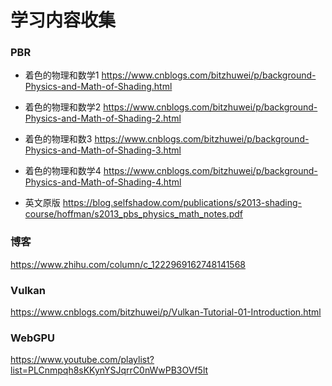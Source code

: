 # 学习内容收集

### PBR
* 着色的物理和数学1
  https://www.cnblogs.com/bitzhuwei/p/background-Physics-and-Math-of-Shading.html
* 着色的物理和数学2
 https://www.cnblogs.com/bitzhuwei/p/background-Physics-and-Math-of-Shading-2.html
* 着色的物理和数3
 https://www.cnblogs.com/bitzhuwei/p/background-Physics-and-Math-of-Shading-3.html
* 着色的物理和数学4
 https://www.cnblogs.com/bitzhuwei/p/background-Physics-and-Math-of-Shading-4.html

* 英文原版
https://blog.selfshadow.com/publications/s2013-shading-course/hoffman/s2013_pbs_physics_math_notes.pdf


### 博客
  https://www.zhihu.com/column/c_1222969162748141568

### Vulkan
https://www.cnblogs.com/bitzhuwei/p/Vulkan-Tutorial-01-Introduction.html


### WebGPU

https://www.youtube.com/playlist?list=PLCnmpqh8sKKynYSJqrrC0nWwPB3OVf5lt
  
